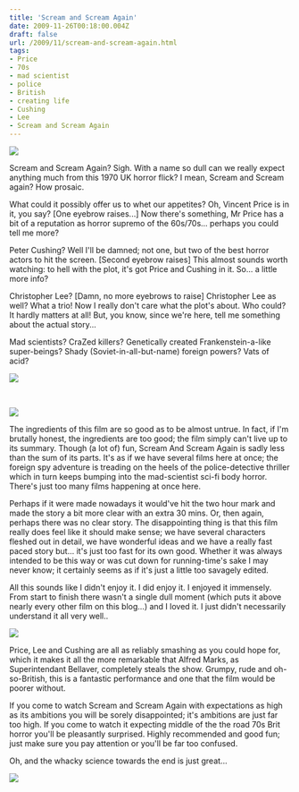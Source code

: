```yaml
---
title: 'Scream and Scream Again'
date: 2009-11-26T00:18:00.004Z
draft: false
url: /2009/11/scream-and-scream-again.html
tags: 
- Price
- 70s
- mad scientist
- police
- British
- creating life
- Cushing
- Lee
- Scream and Scream Again
---
```


[![](https://blogger.googleusercontent.com/img/b/R29vZ2xl/AVvXsEgTyGnznAZcHSTJFsXxgpDts8MaonEk3ttnSwttJ_5bAgSrO_aigQXlURppbnc0gezkghzJpaF1EcySXToANtNXGUYXkJ08lW4GunKjs1XnWoU550hOBBvcoPHqyrRo7N-lLGl1XFYSAY8/s800/screamandscreamagaing.jpg)](http://picasaweb.google.com/lh/photo/yIKoUjY1FqLOIkJekEyBmg?authkey=Gv1sRgCLOUlsuAhc7uIA&feat=embedwebsite)  
  
Scream and Scream Again? Sigh. With a name so dull can we really expect anything much from this 1970 UK horror flick? I mean, Scream and Scream again? How prosaic.  
  
What could it possibly offer us to whet our appetites? Oh, Vincent Price is in it, you say? \[One eyebrow raises...\] Now there's something, Mr Price has a bit of a reputation as horror supremo of the 60s/70s... perhaps you could tell me more?  
  
Peter Cushing? Well I'll be damned; not one, but two of the best horror actors to hit the screen. \[Second eyebrow raises\] This almost sounds worth watching: to hell with the plot, it's got Price and Cushing in it. So... a little more info?  
  
Christopher Lee? \[Damn, no more eyebrows to raise\] Christopher Lee as well? What a trio! Now I really don't care what the plot's about. Who could? It hardly matters at all! But, you know, since we're here, tell me something about the actual story...  
  
Mad scientists? CraZed killers? Genetically created Frankenstein-a-like super-beings? Shady (Soviet-in-all-but-name) foreign powers? Vats of acid?  
  

[![](https://blogger.googleusercontent.com/img/b/R29vZ2xl/AVvXsEirXCVwC4UYMumucUpUdsjTfgP6fGjsecibRq-0msdCzTAkV80R55vhJ_JUlQcrbKcVjUsVcOSOOFa5lbrZJZCbSC70v90Z4a86bwx5gtdUKUPt_-ueEgywisBGYEoMD-ywqtRWU3fIrO0/s400/Scream%20and_001.jpg)](http://picasaweb.google.com/lh/photo/9H1O-3abo-7QyWgmaV2w-Q?authkey=Gv1sRgCLOUlsuAhc7uIA&feat=embedwebsite)

[  
](http://picasaweb.google.com/edsalkeld/FilmDiary?authkey=Gv1sRgCLOUlsuAhc7uIA&feat=embedwebsite)

  
[![](https://blogger.googleusercontent.com/img/b/R29vZ2xl/AVvXsEhGhaqpotpkvcBbd5szyZ_ALSjKbZ_Bm3EA_B5X7HGNA3sSTJEy9fUGHcHFHyb_-4PBIFurK3NenZARbppMEg0Q9KaQWhSeMRDiaU0NVXJLlbz4Q4HrhbAuE8tY8yAwz6c1Rs5ZOE64VXU/s400/Scream%20and_003.jpg)](http://picasaweb.google.com/lh/photo/bFt6zuJ7kB9cCCh_Xo_8rg?authkey=Gv1sRgCLOUlsuAhc7uIA&feat=embedwebsite)  
  
The ingredients of this film are so good as to be almost untrue. In fact, if I'm brutally honest, the ingredients are too good; the film simply can't live up to its summary. Though (a lot of) fun, Scream And Scream Again is sadly less than the sum of its parts. It's as if we have several films here at once; the foreign spy adventure is treading on the heels of the police-detective thriller which in turn keeps bumping into the mad-scientist sci-fi body horror. There's just too many films happening at once here.  
  
Perhaps if it were made nowadays it would've hit the two hour mark and made the story a bit more clear with an extra 30 mins. Or, then again, perhaps there was no clear story. The disappointing thing is that this film really does feel like it should make sense; we have several characters fleshed out in detail, we have wonderful ideas and we have a really fast paced story but... it's just too fast for its own good. Whether it was always intended to be this way or was cut down for running-time's sake I may never know; it certainly seems as if it's just a little too savagely edited.  
  
All this sounds like I didn't enjoy it. I did enjoy it. I enjoyed it immensely. From start to finish there wasn't a single dull moment (which puts it above nearly every other film on this blog...) and I loved it. I just didn't necessarily understand it all very well..  
  
[![](https://blogger.googleusercontent.com/img/b/R29vZ2xl/AVvXsEh8yDAbpVI7oABBQAf7QKjhfHpL-ppjW5TfQ7YOxWYvdqg-TVfbgQnyi0iGqGGG3cWEWcyu8uC3WNnivu0rlaXaIu6m7mo-mVQPwTt7IMMoqVQvPHApuY-t4TCfnTDYyDOjUhHT3_4kpIc/s400/Scream%20and_004.jpg)](http://picasaweb.google.com/lh/photo/7s8m0GgoLC2EyY1yfqv-mA?authkey=Gv1sRgCLOUlsuAhc7uIA&feat=embedwebsite)  
  
Price, Lee and Cushing are all as reliably smashing as you could hope for, which it makes it all the more remarkable that Alfred Marks, as Superintendant Bellaver, completely steals the show. Grumpy, rude and oh-so-British, this is a fantastic performance and one that the film would be poorer without.  
  
If you come to watch Scream and Scream Again with expectations as high as its ambitions you will be sorely disappointed; it's ambitions are just far too high. If you come to watch it expecting middle of the the road 70s Brit horror you'll be pleasantly surprised. Highly recommended and good fun; just make sure you pay attention or you'll be far too confused.  
  
Oh, and the whacky science towards the end is just great...  
  
[![](https://blogger.googleusercontent.com/img/b/R29vZ2xl/AVvXsEgpFrEdZgDjpxMSHU9YQfX956OPz9VQt3CWUlVlg6TdiR78MehsV4DdU2oR2qnpIT2io3U44Fn-kFzM2_h2fB9FyKmOKz-tg8kzRWx0sbnls1UaaAi-lREdgRsoIJ13X9F3DJyY4Cq87RY/s400/Scream%20and_009.jpg)](http://picasaweb.google.com/lh/photo/UyaJeA-rfv3rTcJJ6xOQ4Q?authkey=Gv1sRgCLOUlsuAhc7uIA&feat=embedwebsite)
